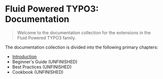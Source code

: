Fluid Powered TYPO3: Documentation
==================================

> Welcome to the documentation collection for the extensions in the Fluid Powered TYPO3 family.

The documentation collection is divided into the following primary chapters:

* [Introduction](Introduction/README.md)
* Beginner's Guide (UNFINISHED)
* Best Practices (UNFINISHED)
* Cookbook (UNFINISHED)
